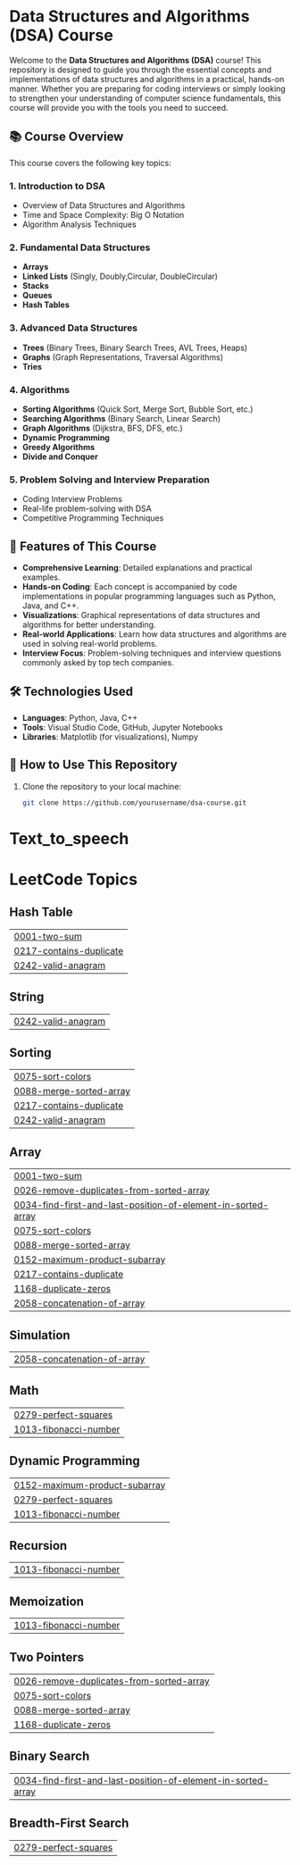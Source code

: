# Data Structures and Algorithms (DSA) Course

Welcome to the **Data Structures and Algorithms (DSA)** course! This repository is designed to guide you through the essential concepts and implementations of data structures and algorithms in a practical, hands-on manner. Whether you are preparing for coding interviews or simply looking to strengthen your understanding of computer science fundamentals, this course will provide you with the tools you need to succeed.

## 📚 Course Overview

This course covers the following key topics:

### **1. Introduction to DSA**
- Overview of Data Structures and Algorithms
- Time and Space Complexity: Big O Notation
- Algorithm Analysis Techniques

### **2. Fundamental Data Structures**
- **Arrays**
- **Linked Lists** (Singly, Doubly,Circular, DoubleCircular)
- **Stacks**
- **Queues**
- **Hash Tables**

### **3. Advanced Data Structures**
- **Trees** (Binary Trees, Binary Search Trees, AVL Trees, Heaps)
- **Graphs** (Graph Representations, Traversal Algorithms)
- **Tries**

### **4. Algorithms**
- **Sorting Algorithms** (Quick Sort, Merge Sort, Bubble Sort, etc.)
- **Searching Algorithms** (Binary Search, Linear Search)
- **Graph Algorithms** (Dijkstra, BFS, DFS, etc.)
- **Dynamic Programming**
- **Greedy Algorithms**
- **Divide and Conquer**

### **5. Problem Solving and Interview Preparation**
- Coding Interview Problems
- Real-life problem-solving with DSA
- Competitive Programming Techniques

## 🚀 Features of This Course
- **Comprehensive Learning**: Detailed explanations and practical examples.
- **Hands-on Coding**: Each concept is accompanied by code implementations in popular programming languages such as Python, Java, and C++.
- **Visualizations**: Graphical representations of data structures and algorithms for better understanding.
- **Real-world Applications**: Learn how data structures and algorithms are used in solving real-world problems.
- **Interview Focus**: Problem-solving techniques and interview questions commonly asked by top tech companies.

## 🛠️ Technologies Used
- **Languages**: Python, Java, C++
- **Tools**: Visual Studio Code, GitHub, Jupyter Notebooks
- **Libraries**: Matplotlib (for visualizations), Numpy

## 📖 How to Use This Repository

1. Clone the repository to your local machine:
   ```bash
   git clone https://github.com/yourusername/dsa-course.git
# Text_to_speech

<!---LeetCode Topics Start-->
# LeetCode Topics
## Hash Table
|  |
| ------- |
| [0001-two-sum](https://github.com/manjaycoder/dsa/tree/master/0001-two-sum) |
| [0217-contains-duplicate](https://github.com/manjaycoder/dsa/tree/master/0217-contains-duplicate) |
| [0242-valid-anagram](https://github.com/manjaycoder/dsa/tree/master/0242-valid-anagram) |
## String
|  |
| ------- |
| [0242-valid-anagram](https://github.com/manjaycoder/dsa/tree/master/0242-valid-anagram) |
## Sorting
|  |
| ------- |
| [0075-sort-colors](https://github.com/manjaycoder/dsa/tree/master/0075-sort-colors) |
| [0088-merge-sorted-array](https://github.com/manjaycoder/dsa/tree/master/0088-merge-sorted-array) |
| [0217-contains-duplicate](https://github.com/manjaycoder/dsa/tree/master/0217-contains-duplicate) |
| [0242-valid-anagram](https://github.com/manjaycoder/dsa/tree/master/0242-valid-anagram) |
## Array
|  |
| ------- |
| [0001-two-sum](https://github.com/manjaycoder/dsa/tree/master/0001-two-sum) |
| [0026-remove-duplicates-from-sorted-array](https://github.com/manjaycoder/dsa/tree/master/0026-remove-duplicates-from-sorted-array) |
| [0034-find-first-and-last-position-of-element-in-sorted-array](https://github.com/manjaycoder/dsa/tree/master/0034-find-first-and-last-position-of-element-in-sorted-array) |
| [0075-sort-colors](https://github.com/manjaycoder/dsa/tree/master/0075-sort-colors) |
| [0088-merge-sorted-array](https://github.com/manjaycoder/dsa/tree/master/0088-merge-sorted-array) |
| [0152-maximum-product-subarray](https://github.com/manjaycoder/dsa/tree/master/0152-maximum-product-subarray) |
| [0217-contains-duplicate](https://github.com/manjaycoder/dsa/tree/master/0217-contains-duplicate) |
| [1168-duplicate-zeros](https://github.com/manjaycoder/dsa/tree/master/1168-duplicate-zeros) |
| [2058-concatenation-of-array](https://github.com/manjaycoder/dsa/tree/master/2058-concatenation-of-array) |
## Simulation
|  |
| ------- |
| [2058-concatenation-of-array](https://github.com/manjaycoder/dsa/tree/master/2058-concatenation-of-array) |
## Math
|  |
| ------- |
| [0279-perfect-squares](https://github.com/manjaycoder/dsa/tree/master/0279-perfect-squares) |
| [1013-fibonacci-number](https://github.com/manjaycoder/dsa/tree/master/1013-fibonacci-number) |
## Dynamic Programming
|  |
| ------- |
| [0152-maximum-product-subarray](https://github.com/manjaycoder/dsa/tree/master/0152-maximum-product-subarray) |
| [0279-perfect-squares](https://github.com/manjaycoder/dsa/tree/master/0279-perfect-squares) |
| [1013-fibonacci-number](https://github.com/manjaycoder/dsa/tree/master/1013-fibonacci-number) |
## Recursion
|  |
| ------- |
| [1013-fibonacci-number](https://github.com/manjaycoder/dsa/tree/master/1013-fibonacci-number) |
## Memoization
|  |
| ------- |
| [1013-fibonacci-number](https://github.com/manjaycoder/dsa/tree/master/1013-fibonacci-number) |
## Two Pointers
|  |
| ------- |
| [0026-remove-duplicates-from-sorted-array](https://github.com/manjaycoder/dsa/tree/master/0026-remove-duplicates-from-sorted-array) |
| [0075-sort-colors](https://github.com/manjaycoder/dsa/tree/master/0075-sort-colors) |
| [0088-merge-sorted-array](https://github.com/manjaycoder/dsa/tree/master/0088-merge-sorted-array) |
| [1168-duplicate-zeros](https://github.com/manjaycoder/dsa/tree/master/1168-duplicate-zeros) |
## Binary Search
|  |
| ------- |
| [0034-find-first-and-last-position-of-element-in-sorted-array](https://github.com/manjaycoder/dsa/tree/master/0034-find-first-and-last-position-of-element-in-sorted-array) |
## Breadth-First Search
|  |
| ------- |
| [0279-perfect-squares](https://github.com/manjaycoder/dsa/tree/master/0279-perfect-squares) |
<!---LeetCode Topics End-->